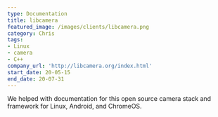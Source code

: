 ```yaml
---
type: Documentation
title: libcamera
featured_image: /images/clients/libcamera.png
category: Chris
tags:
- Linux
- camera
- C++
company_url: 'http://libcamera.org/index.html'
start_date: 20-05-15
end_date: 20-07-31
---
```


We helped with documentation for this open source camera stack and framework for Linux, Android, and ChromeOS.